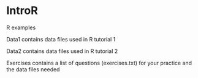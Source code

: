 # IntroR

R examples

Data1 contains data files used in R tutorial 1

Data2 contains data files used in R tutorial 2

Exercises contains a list of questions (exercises.txt) for your practice and the data files needed
